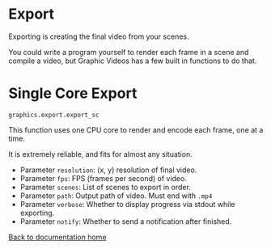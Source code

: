 # Export

Exporting is creating the final video from your scenes.

You could write a program yourself to render each frame in a scene and compile a video,
but Graphic Videos has a few built in functions to do that.

# Single Core Export

`graphics.export.export_sc`

This function uses one CPU core to render and encode each frame, one at a time.

It is extremely reliable, and fits for almost any situation.

* Parameter `resolution`: (x, y) resolution of final video.
* Parameter `fps`: FPS (frames per second) of video.
* Parameter `scenes`: List of scenes to export in order.
* Parameter `path`: Output path of video. Must end with `.mp4`
* Parameter `verbose`: Whether to display progress via stdout while exporting.
* Parameter `notify`: Whether to send a notification after finished.

[Back to documentation home][home]

[home]: https://medilocus.github.io/graphic_videos/
